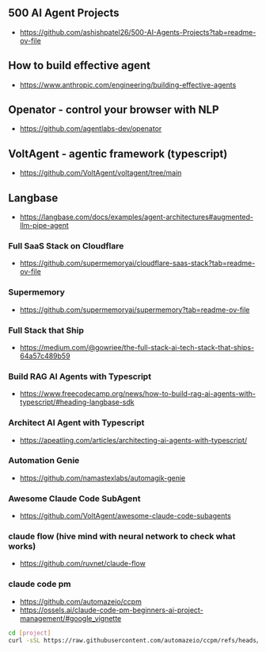 ## 500 AI Agent Projects
* https://github.com/ashishpatel26/500-AI-Agents-Projects?tab=readme-ov-file

## How to build effective agent
* https://www.anthropic.com/engineering/building-effective-agents

## Openator - control your browser with NLP
* https://github.com/agentlabs-dev/openator

## VoltAgent - agentic framework (typescript)
* https://github.com/VoltAgent/voltagent/tree/main

## Langbase
* https://langbase.com/docs/examples/agent-architectures#augmented-llm-pipe-agent

### Full SaaS Stack on Cloudflare
* https://github.com/supermemoryai/cloudflare-saas-stack?tab=readme-ov-file

### Supermemory
* https://github.com/supermemoryai/supermemory?tab=readme-ov-file

### Full Stack that Ship
* https://medium.com/@gowriee/the-full-stack-ai-tech-stack-that-ships-64a57c489b59

### Build RAG AI Agents with Typescript
* https://www.freecodecamp.org/news/how-to-build-rag-ai-agents-with-typescript/#heading-langbase-sdk

### Architect AI Agent with Typescript
* https://apeatling.com/articles/architecting-ai-agents-with-typescript/

### Automation Genie
* https://github.com/namastexlabs/automagik-genie

### Awesome Claude Code SubAgent
* https://github.com/VoltAgent/awesome-claude-code-subagents

### claude flow (hive mind with neural network to check what works)
* https://github.com/ruvnet/claude-flow

### claude code pm
* https://github.com/automazeio/ccpm
* https://ossels.ai/claude-code-pm-beginners-ai-project-management/#google_vignette

```bash
cd [project]
curl -sSL https://raw.githubusercontent.com/automazeio/ccpm/refs/heads/main/install/ccpm.sh | bash
```

